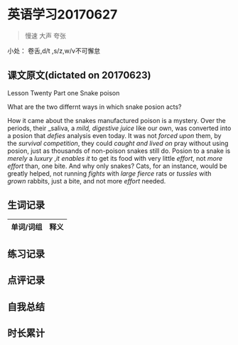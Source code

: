 # 英语学习20170627

> 慢速 大声 夸张

小处： 卷舌,d/t ,s/z,w/v不可懈怠

## 课文原文(dictated on 20170623)

Lesson Twenty  Part one  Snake poison

What are the two differnt ways in which snake posion acts?

How it came about the snakes manufactured poison is a mystery.
Over the periods, their _saliva, a _mild, digestive juice_ like our own, was converted into a posion that _defies_ analysis even today.
It was not _forced upon_ them, by the _survival_ _competition_, they could _caught and lived on_ pray without using posion, just as thousands of non-poison snakes still do.
Posion to a snake is _merely_ a _luxury_ ,_it enables it_ to get its food with very little _effort_, not _more_ _effort_ than, one bite.
And why only snakes?
Cats, for an instance, would be greatly helped, not running _fights_ with _large_ _fierce_ rats or _tussles_ with _grown_ rabbits, just a bite, and not more _effort_ needed.



## 生词记录
| 单词/词组 | 释义   |
| :---- | :--- |


## 练习记录

## 点评记录

## 自我总结

## 时长累计
